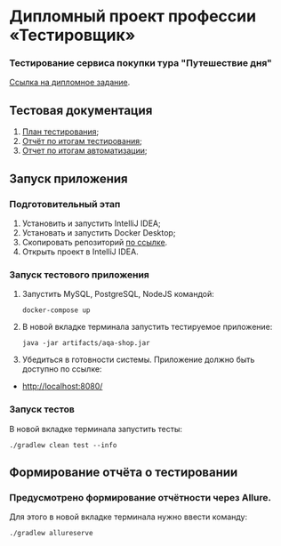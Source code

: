 # Дипломный проект профессии «Тестировщик»

### Тестирование сервиса покупки тура "Путешествие дня"

[Ссылка на дипломное задание](https://github.com/netology-code/qa-diploma).

## Тестовая документация
1. [План тестирования](https://github.com/urii9158/Diplom-qa-82/blob/main/documents/Plan.md);
1. [Отчёт по итогам тестирования](https://github.com/urii9158/Diplom-qa-82/blob/main/documents/Report.md);
1. [Отчет по итогам автоматизации](https://github.com/urii9158/Diplom-qa-82/blob/main/documents/Report.md);

## Запуск приложения
### Подготовительный этап
1. Установить и запустить IntelliJ IDEA;
1. Установать и запустить Docker Desktop;
1. Скопировать репозиторий [по ссылке](https://github.com/urii9158/Diplom-qa-82).
1. Открыть проект в IntelliJ IDEA.

### Запуск тестового приложения
1. Запустить MySQL, PostgreSQL, NodeJS командой:
   ```
   docker-compose up
   ```
2. В новой вкладке терминала запустить тестируемое приложение:
   ```
   java -jar artifacts/aqa-shop.jar
   ```

3. Убедиться в готовности системы. Приложение должно быть доступно по ссылке:
 * [http://localhost:8080/](http://localhost:8080/)


### Запуск тестов
В новой вкладке терминала запустить тесты:
   ```
   ./gradlew clean test --info
   ```

## Формирование отчёта о тестировании
### Предусмотрено формирование отчётности через Allure.

Для этого в новой вкладке терминала нужно ввести команду:
```
./gradlew allureserve
```
